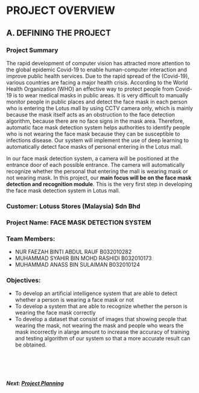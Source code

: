 # PROJECT OVERVIEW

## A. DEFINING THE PROJECT
###  Project Summary
The rapid development of computer vision has attracted more attention to the global epidemic Covid-19 to enable human-computer interaction and improve public health services. Due to the rapid spread of the (Covid-19), various countries are facing a major health crisis. According to the World Health Organization (WHO) an effective way to protect people from Covid-19 is to wear medical masks in public areas. It is very difficult to manually monitor people in public places and detect the face mask in each person who is entering the Lotus mall by using CCTV camera only, which is mainly because the mask itself acts as an obstruction to the face detection algorithm, because there are no face signs in the mask area. Therefore, automatic face mask detection system helps authorities to identify people who is not wearing the face mask because they can be susceptible to infections disease. Our system will implement the use of deep learning to automatically detect face masks of personal entering in the Lotus mall.

In our face mask detection system, a camera will be positioned at the entrance door of each possible entrance. The camera will automatically recognize whether the personal that entering the mall is wearing mask or not wearing mask. In this project, our **main focus will be on the face mask detection and recognition module**. This is the very first step in developing the face mask detection system in Lotus mall. 


###  Customer: Lotuss Stores (Malaysia) Sdn Bhd

### Project Name: FACE MASK DETECTION SYSTEM

### Team Members: 
+ NUR FAEZAH BINTI ABDUL RAUF B032010282
+ MUHAMMAD SYAHIR BIN MOHD RASHIDI B032010173
+ MUHAMMAD ANASS BIN SULAIMAN B032010124 

### Objectives:
+ To develop an artificial intelligence system that are able to detect whether a person is wearing a face mask or not 
+ To develop a system that are able to recognize whether the person is wearing the face mask correctly
+ To develop a dataset that consist of images that showing people that wearing the mask, not wearing the mask and people who wears the mask incorrectly in alarge amount to increase the accuracy of training and testing algorithm of our system so that a more accurate result can be obtained.

<br><br><br>
##### Next: [Project Planning](B-PROJECT_PLANNING.md)
